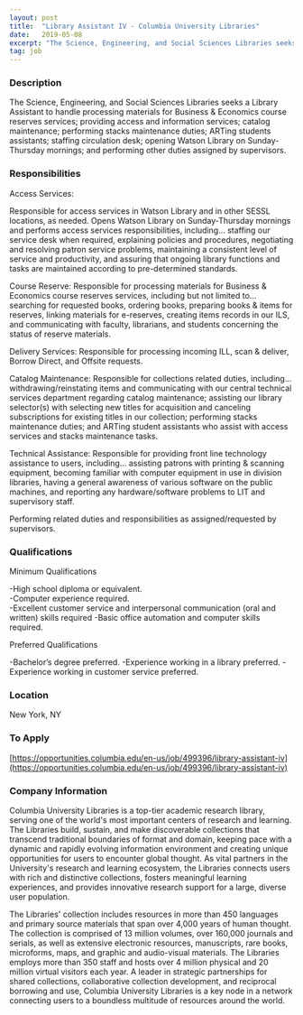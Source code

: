 ```yaml
---
layout: post
title:  "Library Assistant IV - Columbia University Libraries"
date:   2019-05-08
excerpt: "The Science, Engineering, and Social Sciences Libraries seeks a Library Assistant to handle processing materials for Business & Economics course reserves services; providing access and information services; catalog maintenance; performing stacks maintenance duties; ARTing students assistants; staffing circulation desk; opening Watson Library on Sunday-Thursday mornings; and performing other duties assigned..."
tag: job
---
```


### Description   

The Science, Engineering, and Social Sciences Libraries seeks a Library Assistant to handle processing materials for Business & Economics course reserves services; providing access and information services; catalog maintenance; performing stacks maintenance duties; ARTing students assistants; staffing circulation desk; opening Watson Library on Sunday-Thursday mornings; and performing other duties assigned by supervisors. 


### Responsibilities   

Access Services:

Responsible for access services in Watson Library and in other SESSL locations, as needed.  Opens Watson Library on Sunday-Thursday mornings and performs access services responsibilities, including… staffing our service desk when required, explaining policies and procedures, negotiating and resolving patron service problems, maintaining a consistent level of service and productivity, and assuring that ongoing library functions and tasks are maintained according to pre-determined standards.

Course Reserve:
Responsible for processing materials for Business & Economics course reserves services, including but not limited to… searching for requested books, ordering books, preparing books & items for reserves, linking materials for e-reserves, creating items records in our ILS, and communicating with faculty, librarians, and students concerning the status of reserve materials.

Delivery Services:
Responsible for processing incoming ILL, scan & deliver, Borrow Direct, and Offsite requests.

Catalog Maintenance:
Responsible for collections related duties, including… withdrawing/reinstating items and communicating with our central technical services department regarding catalog maintenance; assisting our library selector(s) with selecting new titles for acquisition and canceling subscriptions for existing titles in our collection; performing stacks maintenance duties; and ARTing student assistants who assist with access services and stacks maintenance tasks.

Technical Assistance:
Responsible for providing front line technology assistance to users, including… assisting patrons with printing & scanning equipment, becoming familiar with computer equipment in use in division libraries, having a general awareness of various software on the public machines, and reporting any hardware/software problems to LIT and supervisory staff.

Performing related duties and responsibilities as assigned/requested by supervisors.


### Qualifications   

Minimum Qualifications

-High school diploma or equivalent.  
-Computer experience required.  
-Excellent customer service and interpersonal communication (oral and written) skills required
-Basic office automation and computer skills required.

Preferred Qualifications

-Bachelor’s degree preferred.
-Experience working in a library preferred.
-Experience working in customer service preferred.




### Location   

New York, NY




### To Apply   

[https://opportunities.columbia.edu/en-us/job/499396/library-assistant-iv](https://opportunities.columbia.edu/en-us/job/499396/library-assistant-iv)


### Company Information   

Columbia University Libraries is a top-tier academic research library, serving one of the world's most important centers of research and learning. The Libraries build, sustain, and make discoverable collections that transcend traditional boundaries of format and domain, keeping pace with a dynamic and rapidly evolving information environment and creating unique opportunities for users to encounter global thought. As vital partners in the University's research and learning ecosystem, the Libraries connects users with rich and distinctive collections, fosters meaningful learning experiences, and provides innovative research support for a large, diverse user population.

The Libraries' collection includes resources in more than 450 languages and primary source materials that span over 4,000 years of human thought. The collection is comprised of 13 million volumes, over 160,000 journals and serials, as well as extensive electronic resources, manuscripts, rare books, microforms, maps, and graphic and audio-visual materials. The Libraries employs more than 350 staff and hosts over 4 million physical and 20 million virtual visitors each year. A leader in strategic partnerships for shared collections, collaborative collection development, and reciprocal borrowing and use, Columbia University Libraries is a key node in a network connecting users to a boundless multitude of resources around the world.



